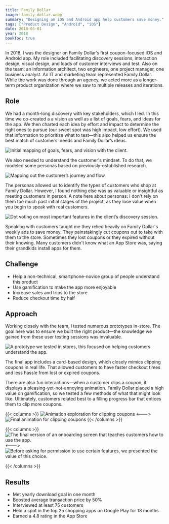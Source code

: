 ```yaml
---
title: Family Dollar
image: family-dollar.webp
summary: "Designing an iOS and Android app help customers save money."
tags: ["Product Design", "Android", "iOS"]
date: 2018-05-01
year: 2018
bookToc: true
---
```

In 2018, I was the designer on Family Dollar’s first coupon-focused iOS and Android app. My role included facilitating discovery sessions, interaction design, visual design, and loads of customer interviews and test. Also on the team: an information architect, two engineers, one project manager, one business analyst. An IT and marketing team represented Family Dollar. While the work was done through an agency, we acted more as a longer-term product organization where we saw to multiple releases and iterations.

## Role
We had a month-long discovery with key stakeholders, which I led. In this time we co-created a a vision as well as a list of goals, fears, and ideas for the app. We then charted each idea by effort and impact to determine the right ones to pursue (our sweet spot was high impact, low effort). We used that information to prioritize what to test—this also helped us ensure the best match of customers’ needs and Family Dollar’s ideas.

![Initial mapping of goals, fears, and vision with the client.](family-dollar-goals@2x.webp)

We also needed to understand the customer's mindset. To do that, we modeled some personas based on previously-established research.

![Mapping out the customer’s journey and flow.](family-dollar-map@2x.webp)

The personas allowed us to identify the types of customers who shop at Family Dollar. However, I found nothing else was as valuable or insightful as meeting customers in person. A note here about personas: I don't rely on them too much past initial stages of the project, as they lose value when you begin to speak with real customers.

![Dot voting on most important features in the client’s discovery session.](family-dollar-dot-voting@2x.webp)

Speaking with customers taught me they relied heavily on Family Dollar's weekly ads to save money. They painstakingly cut coupons out to take with them to the store. Sometimes they lost coupons or they expired without their knowing. Many customers didn't know what an App Store was, saying their grandkids install apps for them.

## Challenge
- Help a non-technical, smartphone-novice group of people understand this product
- Use gamification to make the app more enjoyable
- Increase sales and trips to the store
- Reduce checkout time by half

## Approach
Working closely with the team, I tested numerous prototypes in-store. The goal here was to ensure we built the right product—the knowledge we gained from these user testing sessions was invaluable.

![A prototype we tested in stores, this focused on helping customers understand the app.](family-dollar-onboarding-test@2x.webp)

The final app includes a card-based design, which closely mimics clipping coupons in real life. That allowed customers to have faster checkout times and less hassle from lost or expired coupons.

There are also fun interactions—when a customer clips a coupon, it displays a pleasing-yet-not-annoying animation. Family Dollar placed a high value on gamification, so we tested a few methods of what that might look like. Ultimately, customers related best to a filling progress bar that entices them to clip more coupons.

{{< columns >}}
![Animation exploration for clipping coupons](family-dollar-clip-action.gif)
<--->
![Final animation for clipping coupons](family-dollar-clipping.gif)
{{< /columns >}}

{{< columns >}}
![The final version of an onboarding screen that teaches customers how to use the app.](family-dollar-onboarding@2x.webp)
<--->
![Before asking for permission to use certain features, we presented the value of this choice.](family-dollar-scan@2x.webp)

{{< /columns >}}

## Results
- Met yearly download goal in one month
- Boosted average transaction price by 50%
- Interviewed at least 75 customers
- Held a spot in the top 25 shopping apps on Google Play for 18 months
- Earned a 4.8 rating in the App Store